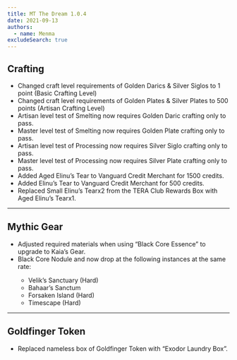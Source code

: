 ```yaml
---
title: MT The Dream 1.0.4
date: 2021-09-13
authors:
  - name: Menma
excludeSearch: true
---
```


## Crafting
- Changed craft level requirements of Golden Darics & Silver Siglos to 1 point (Basic Crafting Level)
- Changed craft level requirements of Golden Plates & Silver Plates to 500 points (Artisan Crafting Level)
- Artisan level test of Smelting now requires Golden Daric crafting only to pass.
- Master level test of Smelting now requires Golden Plate crafting only to pass.
- Artisan level test of Processing now requires Silver Siglo crafting only to pass.
- Master level test of Processing now requires Silver Plate crafting only to pass.
- Added Aged Elinu’s Tear to Vanguard Credit Merchant for 1500 credits.
- Added Elinu’s Tear to Vanguard Credit Merchant for 500 credits.
- Replaced Small Elinu’s Tearx2 from the TERA Club Rewards Box with Aged Elinu’s Tearx1.

<hr/>

## Mythic Gear
- Adjusted required materials when using “Black Core Essence” to upgrade to Kaia’s Gear.
- Black Core Nodule and <Black Core Shard> now drop at the following instances at the same rate:
  - Velik’s Sanctuary (Hard)
  - Bahaar’s Sanctum
  - Forsaken Island (Hard)
  - Timescape (Hard)

<hr/>

## Goldfinger Token
- Replaced nameless box of Goldfinger Token with “Exodor Laundry Box”.
